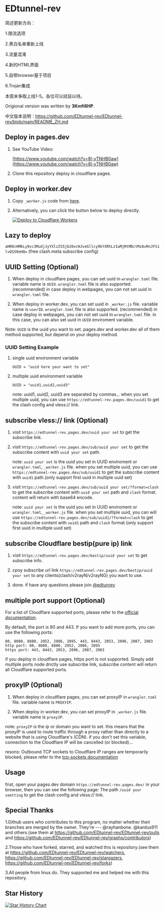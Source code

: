 # EDtunnel-rev

简述更新方向：

1.限流选项

2.黑白名单重新上线

3.流量混淆

4.新的HTML界面

5.自带browser基于项目

6.Trojan集成

本周末争取上线1-5。各位可以拭目以待。

Origional version was written by **3Kmfi6HP**.

中文版本说明：https://github.com/EDtunnel-rev/EDtunnel-rev/blob/main/README_ZH.md

## Deploy in pages.dev

1. See YouTube Video:

   [https://www.youtube.com/watch?v=8I-yTNHB0aw](https://www.youtube.com/watch?v=8I-yTNHB0aw)

2. Clone this repository deploy in cloudflare pages.

## Deploy in worker.dev

1. Copy `_worker.js` code from [here](https://github.com/EDtunnel-rev/EDtunnel-rev/blob/main/_worker.js).

2. Alternatively, you can click the button below to deploy directly.

   [![Deploy to Cloudflare Workers](https://deploy.workers.cloudflare.com/button)](https://deploy.workers.cloudflare.com/?url=https://github.com/EDtunnel-rev/EDtunnel-rev)

## Lazy to deploy

`aHR0cHM6Ly9vc3MudjJyYXlzZS5jb20vcHJveGllcy9kYXRhLzIwMjMtMDctMzAvRnJFS1lvQS50eHQ=` (free clash.meta subscribe config)

## UUID Setting (Optional)

1. When deploy in cloudflare pages, you can set uuid in `wrangler.toml` file. variable name is `UUID`. `wrangler.toml` file is also supported. (recommended) in case deploy in webpages, you can not set uuid in `wrangler.toml` file.

2. When deploy in worker.dev, you can set uuid in `_worker.js` file. variable name is `userID`. `wrangler.toml` file is also supported. (recommended) in case deploy in webpages, you can not set uuid in `wrangler.toml` file. in this case, you can also set uuid in `UUID` enviroment variable.

Note: `UUID` is the uuid you want to set. pages.dev and worker.dev all of them method supported, but depend on your deploy method.

### UUID Setting Example

1. single uuid environment variable

   ```.environment
   UUID = "uuid here your want to set"
   ```

2. multiple uuid environment variable

   ```.environment
   UUID = "uuid1,uuid2,uuid3"
   ```

   note: uuid1, uuid2, uuid3 are separated by commas`,`.
   when you set multiple uuid, you can use `https://edtunnel-rev.pages.dev/uuid1` to get the clash config and vless:// link.

## subscribe vless:// link (Optional)

1. visit `https://edtunnel-rev.pages.dev/uuid your set` to get the subscribe link.

2. visit `https://edtunnel-rev.pages.dev/sub/uuid your set` to get the subscribe content with `uuid your set` path.

   note: `uuid your set` is the uuid you set in UUID enviroment or `wrangler.toml`, `_worker.js` file.
   when you set multiple uuid, you can use `https://edtunnel-rev.pages.dev/sub/uuid1` to get the subscribe content with `uuid1` path.(only support first uuid in multiple uuid set)

3. visit `https://edtunnel-rev.pages.dev/sub/uuid your set/?format=clash` to get the subscribe content with `uuid your set` path and `clash` format. content will return with base64 encode.

   note: `uuid your set` is the uuid you set in UUID enviroment or `wrangler.toml`, `_worker.js` file.
   when you set multiple uuid, you can will use `https://edtunnel-rev.pages.dev/sub/uuid1/?format=clash` to get the subscribe content with `uuid1` path and `clash` format.(only support first uuid in multiple uuid set)

## subscribe Cloudflare bestip(pure ip) link

1. visit `https://edtunnel-rev.pages.dev/bestip/uuid your set` to get subscribe info.

2. cpoy subscribe url link `https://edtunnel-rev.pages.dev/bestip/uuid your set` to any clients(clash/v2rayN/v2rayNG) you want to use.

3. done. if have any questions please join [@edtunrev](https://t.me/edtunrev)

## multiple port support (Optional)

   <!-- let portArray_http = [80, 8080, 8880, 2052, 2086, 2095];
	let portArray_https = [443, 8443, 2053, 2096, 2087, 2083]; -->

For a list of Cloudflare supported ports, please refer to the [official documentation](https://developers.cloudflare.com/cloudflare-one/connections/connect-apps/ports).

By default, the port is 80 and 443. If you want to add more ports, you can use the following ports:

```text
80, 8080, 8880, 2052, 2086, 2095, 443, 8443, 2053, 2096, 2087, 2083
http port: 80, 8080, 8880, 2052, 2086, 2095
https port: 443, 8443, 2053, 2096, 2087, 2083
```

if you deploy in cloudflare pages, https port is not supported. Simply add multiple ports node drictly use subscribe link, subscribe content will return all Cloudflare supported ports.

## proxyIP (Optional)

1. When deploy in cloudflare pages, you can set proxyIP in `wrangler.toml` file. variable name is `PROXYIP`.

2. When deploy in worker.dev, you can set proxyIP in `_worker.js` file. variable name is `proxyIP`.

note: `proxyIP` is the ip or domain you want to set. this means that the proxyIP is used to route traffic through a proxy rather than directly to a website that is using Cloudflare's (CDN). if you don't set this variable, connection to the Cloudflare IP will be cancelled (or blocked)...

resons: Outbound TCP sockets to Cloudflare IP ranges are temporarily blocked, please refer to the [tcp-sockets documentation](https://developers.cloudflare.com/workers/runtime-apis/tcp-sockets/#considerations)

## Usage

frist, open your pages.dev domain `https://edtunnel-rev.pages.dev/` in your browser, then you can see the following page:
The path `/uuid your seetting` to get the clash config and vless:// link.

## Special Thanks

1.Github users who contributes to this program, no matter whether their branches are merged by the owner. They're --- @rayhanbone. @kardus911 and others.(see them at https://github.com/EDtunnel-rev/EDtunnel-rev/pulls and https://github.com/EDtunnel-rev/EDtunnel-rev/graphs/contributors)

2.Those who have forked, starred, and watched this is repository.(see them at https://github.com/EDtunnel-rev/EDtunnel-rev/watchers, https://github.com/EDtunnel-rev/EDtunnel-rev/stargazers, https://github.com/EDtunnel-rev/EDtunnel-rev/forks)

3.All people from linux.do. They supported me and helped me with this repository.

## Star History

<a href="https://star-history.com/#EDtunnel-rev/EDtunnel-rev&Date">
  <picture>
    <source media="(prefers-color-scheme: dark)" srcset="https://api.star-history.com/svg?repos=EDtunnel-rev/EDtunnel-rev&type=Date&theme=dark" />
    <source media="(prefers-color-scheme: light)" srcset="https://api.star-history.com/svg?repos=EDtunnel-rev/EDtunnel-rev&type=Date" />
    <img alt="Star History Chart" src="https://api.star-history.com/svg?repos=EDtunnel-rev/EDtunnel-rev&type=Date" />
  </picture>
</a>
